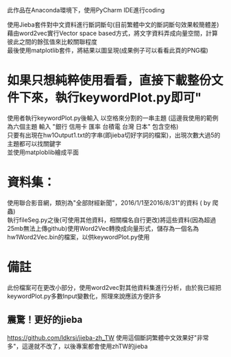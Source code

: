 此作品在Anaconda環境下，使用PyCharm IDE進行coding

使用Jieba套件對中文資料進行斷詞斷句(目前繁體中文的斷詞斷句效果較簡體差)  
藉由word2vec實行Vector space based方式，將文字資料弄成向量空間，計算彼此之間的餘弦值來比較關聯程度  
最後使用matplotlib套件，將結果以圖呈現(成果例子可以看看此頁的PNG檔)  

# 如果只想純粹使用看看，直接下載整份文件下來，執行keywordPlot.py即可"  
使用者執行keywordPlot.py後輸入 以空格來分割的一串主題 (這邊我使用的範例為六個主題  輸入  "銀行 信用卡 匯率 台積電 台灣 日本" 包含空格)  
只要有出現在hw1Output1.txt的字串(即jieba切好字詞的檔案)，出現次數大過5的主題都可以找關鍵字  
並使用matploblib繪成平面

# 資料集：
使用聯合影音網，類別為"全部財經新聞"，2016/1/1至2016/8/31"的資料 ( by 爬蟲)  
執行fileSeg.py之後(可使用其他資料，相關檔名自行更改)將這些資料(因為超過25mb無法上傳github)使用Word2Vec轉換成向量形式，儲存為一個名為hw1Word2Vec.bin的檔案，以供keywordPlot.py使用

# 備註
此份檔案可在更改小部分，使用word2vec對其他資料集進行分析，由於我已經把keywordPlot.py多數Input變數化，照理來說應該方便許多
## 震驚！更好的jieba  
https://github.com/ldkrsi/jieba-zh_TW
使用這個斷詞繁體中文效果好"非常多"，這邊就不改了，以後專案都會使用zhTW的jieba
